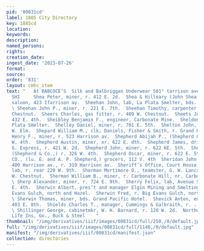 ```yaml
---
pid: '00831cd'
label: 1885 City Directory
key: 1885cd
location: 
keywords: 
description: 
named_persons: 
rights: 
creation_date: 
ingest_date: '2023-07-26'
format: 
source: 
order: '831'
layout: cmhc_item
text: "   At BABCOCE’S  Silk and Balbriggan Underwear 501° tarrison ave.  SHE 219
  SHI     Shea Peter, miner, r. 412 E. 2d.  Shea & Hilleary (John Shea and J. H. Hilleary,)
  saloon, 423 Ifarrison ay.  Sheehan John, lab, La Plata Smelter, bds. 1401 N. Poplar.
  \ Sheehan John P., miner, r. 221 E. 7th.  Sheehan Timothy, carpenter, bds. 418 W.
  Chestnut.  Sheers Charles, gas fitter, r. 409 W. Chestnut.  Sheets John, lab, r.
  432 E. 4th.  Sheibley Benjamin F., engineer, Carbonate Mine.  Sheldon J., lab, La
  Plata Smelter.  Shelley Daniel, miner, r. 701 E. 5th.  Shelton John, miner, r. 805
  W. Elm.  Shepard William M., clk, Daniels, Fisher & Smith, r. Grand Hotel.  Sheparson
  Henry F., miner, r. 523 Harrison av.  Shepherd Abijah P., (Shepherd & Co.,) r. 326
  W. 4th.  Shepherd Austin, miner, xr. 622 E. dth.  Shepherd James, driver, D. & R.
  G. Express, r. 421 W. 2d.  Shepherd John, miner, r. 622 KE. 5th.  Shepherd L. Edward,
  (Shepherd & Co.,) r. 326 W. 4th.  Shepherd Oscar, miner, r. 622 E. 5th.  s ee &
  CO., (lu. E. and A. P. Shepherd,) grocers, 112 V. 4th  Sheridan John A., mining,
  400 Harrison av., r. 319 Harrison av.  Sheriff’s Office, Court House.  Sherman Luther,
  lab, r. rear 220 W. 9th.  Sherman Mortimore O., teamster, G. W. Lancaster, r. 412
  W. Chestnut.  Sherman William B., miner, r. Carbonate Hill, nr. Carbonate Mine.
  \ Sherp Alexander, miner, r. 724 E. 9th.  Sherry Felix, lab, Avenue Stables, 111
  E. 4th.  Sherwin Albert, pres’t and manager Elgin Mining and Smelting Co., r. Big
  Evans Gulch, north end Hazel.  Sherwin Fred, r. Big Evans Gulch, north end Hazel.
  \ Sherwin Thomas, miner, bds. Grand Pacific Hotel.  Shevick Anton, engineer, r.
  403 E. 8th.  Shields Charles T., manager, Cummings & Galbraith, r. . 208 W. 2d.
  \ Shillinger George, cabinetmkr, W. H. Barnard, r. 120 W. 2d.  Northwestern Mutual
  Life Ins, Go., Buck & Steel    "
thumbnail: "/img/derivatives/iiif/images/00831cd/full/250,/0/default.jpg"
full: "/img/derivatives/iiif/images/00831cd/full/1140,/0/default.jpg"
manifest: "/img/derivatives/iiif/00831cd/manifest.json"
collection: directories
---
```


